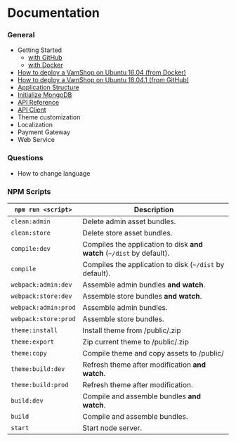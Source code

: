 # Documentation

### General
* Getting Started
  - [with GitHub](./getting-started.md)
  - [with Docker](./getting-started-docker.md)
* [How to deploy a VamShop on Ubuntu 16.04 (from Docker)](./how-to-deploy-a-vamshop-on-ubuntu-16-04.md)
* [How to deploy a VamShop on Ubuntu 18.04.1 (from GitHub)](./how-to-deploy-a-vamshop-on-ubuntu-18-04-1-github.md)
* [Application Structure](./structure.md)
* [Initialize MongoDB](./initialize-mongodb.md)
* [API Reference](./api)
* [API Client](https://github.com/vamshop/client)
* Theme customization
* Localization
* Payment Gateway
* Web Service

### Questions

* How to change language

### NPM Scripts

|`npm run <script>`|Description|
|------------------|-----------|
|`clean:admin`|Delete admin asset bundles.|
|`clean:store`|Delete store asset bundles.|
|`compile:dev`|Compiles the application to disk **and watch** (`~/dist` by default).|
|`compile`|Compiles the application to disk (`~/dist` by default).|
|`webpack:admin:dev`|Assemble admin bundles **and watch**.|
|`webpack:store:dev`|Assemble store bundles **and watch**.|
|`webpack:admin:prod`|Assemble admin bundles.|
|`webpack:store:prod`|Assemble store bundles.|
|`theme:install`|Install theme from /public/<file>.zip|
|`theme:export`|Zip current theme to /public/<file>.zip|
|`theme:copy`|Compile theme and copy assets to /public/|
|`theme:build:dev`|Refresh theme after modification **and watch**.|
|`theme:build:prod`|Refresh theme after modification.|
|`build:dev`|Compile and assemble bundles **and watch**.|
|`build`|Compile and assemble bundles.|
|`start`|Start node server.|
